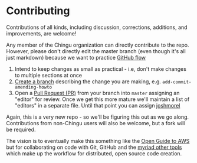 # Contributing

Contributions of all kinds, including discussion, corrections, additions, and improvements, are welcome!

Any member of the Chingu organization can directly contribute to the repo. However, please don't directly edit the master branch (even though it's all just markdown) because we want to practice [GitHub flow](https://guides.github.com/introduction/flow/)

1. Intend to keep changes as small as practical - i.e, don't make changes to multiple sections at once
1. [Create a branch](https://help.github.com/articles/creating-and-deleting-branches-within-your-repository/) describing the change you are making, e.g. `add-commit-amending-howto`
1. Open a [Pull Request (PR)](https://help.github.com/articles/about-pull-requests/) from your branch into ``master`` assigning an "editor" for review. Once we get this more mature we'll maintain a list of "editors" in a separate file. Until that point you can assign [joshmorel](https://github.com/joshmorel)

Again, this is a very new repo - so we'll be figuring this out as we go along. Contributions from non-Chingu users will also be welcome, but a fork will be required.

The vision is to eventually make this something like the [Open Guide to AWS](https://github.com/open-guides/og-aws) but for collaborating on code with Git, GitHub and the [myriad other tools](https://github.com/marketplace) which make up the workflow for distributed, open source code creation.